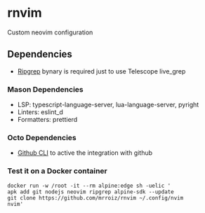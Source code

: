 # rnvim
Custom neovim configuration

## Dependencies
- [Ripgrep](https://github.com/BurntSushi/ripgrep) bynary is required just to use Telescope live_grep

### Mason Dependencies
- LSP: typescript-language-server, lua-language-server, pyright
- Linters: eslint_d
- Formatters: prettierd

### Octo Dependencies
- [Github CLI](https://cli.github.com/) to active the integration with github

### Test it on a Docker container
```console
docker run -w /root -it --rm alpine:edge sh -uelic '
apk add git nodejs neovim ripgrep alpine-sdk --update
git clone https://github.com/mrroiz/rnvim ~/.config/nvim
nvim'
```
